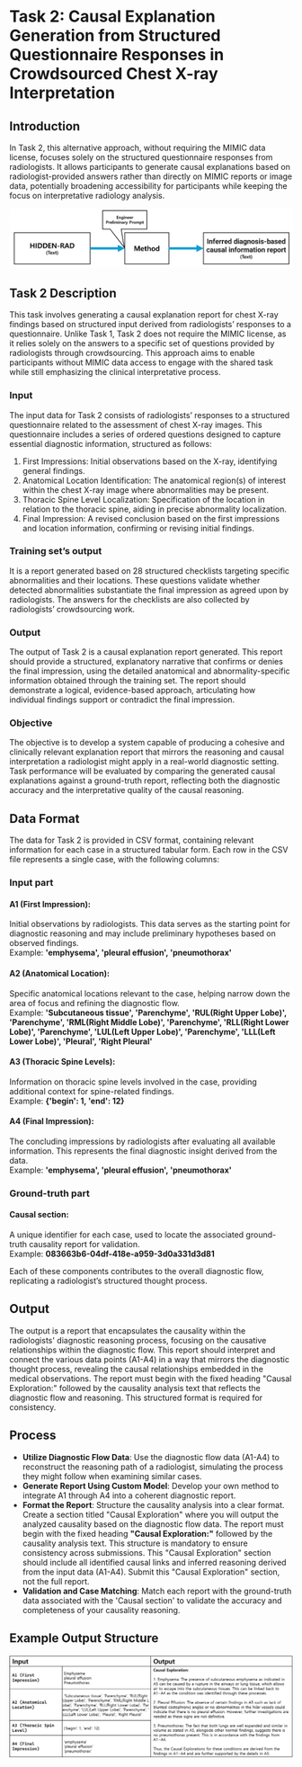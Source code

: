# Task 2: Causal Explanation Generation from Structured Questionnaire Responses in Crowdsourced Chest X-ray Interpretation 

## Introduction
In Task 2, this alternative approach, without requiring the MIMIC data license, focuses solely on the structured questionnaire responses from radiologists. It allows participants to generate causal explanations based on radiologist-provided answers rather than directly on MIMIC reports or image data, potentially broadening accessibility for participants while keeping the focus on interpretative radiology analysis.

![Diagram for Task 2](./images/task2_diagram.png "Task 2 Overview")

## Task 2 Description

This task involves generating a causal explanation report for chest X-ray findings based on structured input derived from radiologists’ responses to a questionnaire. Unlike Task 1, Task 2 does not require the MIMIC license, as it relies solely on the answers to a specific set of questions provided by radiologists through crowdsourcing. This approach aims to enable participants without MIMIC data access to engage with the shared task while still emphasizing the clinical interpretative process.

### Input

The input data for Task 2 consists of radiologists’ responses to a structured questionnaire related to the assessment of chest X-ray images. This questionnaire includes a series of ordered questions designed to capture essential diagnostic information, structured as follows:
1.  First Impressions: Initial observations based on the X-ray, identifying general findings.
2.  Anatomical Location Identification: The anatomical region(s) of interest within the chest X-ray image where abnormalities may be present.
3.  Thoracic Spine Level Localization: Specification of the location in relation to the thoracic spine, aiding in precise abnormality localization.
4.  Final Impression: A revised conclusion based on the first impressions and location information, confirming or revising initial findings.

### Training set’s output

It is a report generated based on 28 structured checklists targeting specific abnormalities and their locations. These questions validate whether detected abnormalities substantiate the final impression as agreed upon by radiologists. The answers for the checklists are also collected by radiologists’ crowdsourcing work.

### Output

The output of Task 2 is a causal explanation report generated. This report should provide a structured, explanatory narrative that confirms or denies the final impression, using the detailed anatomical and abnormality-specific information obtained through the training set. The report should demonstrate a logical, evidence-based approach, articulating how individual findings support or contradict the final impression.

### Objective

The objective is to develop a system capable of producing a cohesive and clinically relevant explanation report that mirrors the reasoning and causal interpretation a radiologist might apply in a real-world diagnostic setting. Task performance will be evaluated by comparing the generated causal explanations against a ground-truth report, reflecting both the diagnostic accuracy and the interpretative quality of the causal reasoning.

## Data Format
The data for Task 2 is provided in CSV format, containing relevant information for each case in a structured tabular form. Each row in the CSV file represents a single case, with the following columns:

### Input part
#### A1 (First Impression): 
Initial observations by radiologists. This data serves as the starting point for diagnostic reasoning and may include preliminary hypotheses based on observed findings.<br>
Example: **'emphysema', 'pleural effusion', 'pneumothorax'**

#### A2 (Anatomical Location): 
Specific anatomical locations relevant to the case, helping narrow down the area of focus and refining the diagnostic flow.<br>
Example: **'Subcutaneous tissue', 'Parenchyme', 'RUL(Right Upper Lobe)', 'Parenchyme', 'RML(Right Middle Lobe)', 'Parenchyme', 'RLL(Right Lower Lobe)', 'Parenchyme', 'LUL(Left Upper Lobe)', 'Parenchyme', 'LLL(Left Lower Lobe)', 'Pleural', 'Right Pleural'**

#### A3 (Thoracic Spine Levels): 
Information on thoracic spine levels involved in the case, providing additional context for spine-related findings.<br>
Example: **{'begin': 1, 'end': 12}**

#### A4 (Final Impression): 
The concluding impressions by radiologists after evaluating all available information. This represents the final diagnostic insight derived from the data. <br>
Example: **'emphysema', 'pleural effusion', 'pneumothorax'**

### Ground-truth part
#### Causal section: 
A unique identifier for each case, used to locate the associated ground-truth causality report for validation.<br>
Example: **083663b6-04df-418e-a959-3d0a331d3d81**


Each of these components contributes to the overall diagnostic flow, replicating a radiologist’s structured thought process.

## Output
The output is a report that encapsulates the causality within the radiologists' diagnostic reasoning process, focusing on the causative relationships within the diagnostic flow. This report should interpret and connect the various data points (A1-A4) in a way that mirrors the diagnostic thought process, revealing the causal relationships embedded in the medical observations. The report must begin with the fixed heading "Causal Exploration:" followed by the causality analysis text that reflects the diagnostic flow and reasoning. This structured format is required for consistency.


## Process
- **Utilize Diagnostic Flow Data**: Use the diagnostic flow data (A1-A4) to reconstruct the reasoning path of a radiologist, simulating the process they might follow when examining similar cases.<br>
- **Generate Report Using Custom Model**: Develop your own method to integrate A1 through A4 into a coherent diagnostic report.<br>
- **Format the Report**: Structure the causality analysis into a clear format. Create a section titled "Causal Exploration" where you will output the analyzed causality based on the diagnostic flow data. The report must begin with the fixed heading **"Causal Exploration:"** followed by the causality analysis text. This structure is mandatory to ensure consistency across submissions. This "Causal Exploration" section should include all identified causal links and inferred reasoning derived from the input data (A1-A4). Submit this "Causal Exploration" section, not the full report. <br>
- **Validation and Case Matching**: Match each report with the ground-truth data associated with the 'Causal section' to validate the accuracy and completeness of your causality reasoning.<br>

## Example Output Structure
![Example for Task 2](./images/Task2_ex.png "Task 2 Example Structure")

